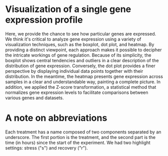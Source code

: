 # Visualization of a single gene expression profile

Here, we provide the chance to see how particular genes are expressed. We think it's critical to analyze gene expression using a variety of visualization techniques, such as the boxplot, dot plot, and heatmap. By providing a distinct viewpoint, each approach makes it possible to decipher the intricate workings of gene regulation. Because of its simplicity, the boxplot shows central tendencies and outliers in a clear description of the distribution of gene expression. Conversely, the dot plot provides a finer perspective by displaying individual data points together with their distribution. In the meantime, the heatmap presents gene expression across samples in a clear and understandable way, painting a complete picture. In addition, we applied the Z-score transformation, a statistical method that normalizes gene expression levels to facilitate comparisons between various genes and datasets.

# A note on abbreviations

Each treatment has a name composed of two components separated by an underscore. The first portion is the treatment, and the second part is the time (in hours) since the start of the experiment. We had two highlight settings: stress ("s") and recovery ("r").